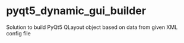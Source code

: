 # pyqt5_dynamic_gui_builder
Solution to build PyQt5 QLayout object based on data from given XML config file
